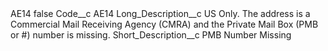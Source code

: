 <?xml version="1.0" encoding="UTF-8"?>
<CustomMetadata xmlns="http://soap.sforce.com/2006/04/metadata" xmlns:xsi="http://www.w3.org/2001/XMLSchema-instance" xmlns:xsd="http://www.w3.org/2001/XMLSchema">
    <label>AE14</label>
    <protected>false</protected>
    <values>
        <field>Code__c</field>
        <value xsi:type="xsd:string">AE14</value>
    </values>
    <values>
        <field>Long_Description__c</field>
        <value xsi:type="xsd:string">US Only. The address is a Commercial Mail Receiving Agency (CMRA) and the Private Mail Box (PMB or #) number is missing.</value>
    </values>
    <values>
        <field>Short_Description__c</field>
        <value xsi:type="xsd:string">PMB Number Missing</value>
    </values>
</CustomMetadata>
